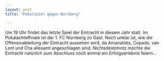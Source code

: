 ```yaml
---
layout: post
title: "Pokalspiel gegen Nürnberg"

---
```


Um 19 Uhr findet das letzte Spiel der Eintracht in diesem Jahr statt. Im Pokalachtelfinale ist der 1. FC Nürnberg zu Gast. Noch unklar ist, wie die Offensivabteilung der Eintracht aussehen wird, da Amanatidis, Copado, van Lent und Cha allesamt angeschlagen sind. Nichtsdestotrotz möchte die Eintracht natürlich zum Abschluss noch einmal ein Erfolgserlebnis feiern...


